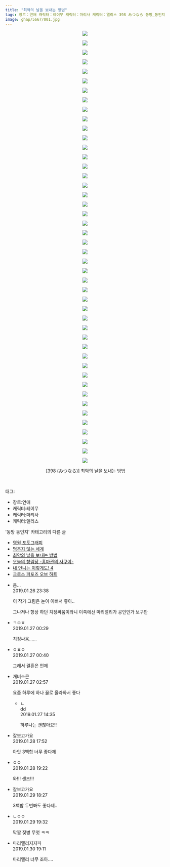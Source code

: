 ```yaml
---
title: "최악의 날을 보내는 방법"
tags: 장르：연애 캐릭터：레이무 캐릭터：마리사 캐릭터：앨리스 398 みつなら 동방_동인지
image: ghap/5667/001.jpg
---
```

<div class="article">
<p style="text-align: center; clear: none; float: none;"><img src="{{ site.nasurl }}/ghap/5667/001.jpg"/></p>
<p style="text-align: center; clear: none; float: none;"><img src="{{ site.nasurl }}/ghap/5667/002.jpg"/></p>
<p style="text-align: center; clear: none; float: none;"><img src="{{ site.nasurl }}/ghap/5667/003.jpg"/></p>
<p style="text-align: center; clear: none; float: none;"><img src="{{ site.nasurl }}/ghap/5667/004.jpg"/></p>
<p style="text-align: center; clear: none; float: none;"><img src="{{ site.nasurl }}/ghap/5667/005.jpg"/></p>
<p style="text-align: center; clear: none; float: none;"><img src="{{ site.nasurl }}/ghap/5667/006.jpg"/></p>
<p style="text-align: center; clear: none; float: none;"><img src="{{ site.nasurl }}/ghap/5667/007.jpg"/></p>
<p style="text-align: center; clear: none; float: none;"><img src="{{ site.nasurl }}/ghap/5667/008.jpg"/></p>
<p style="text-align: center; clear: none; float: none;"><img src="{{ site.nasurl }}/ghap/5667/009.jpg"/></p>
<p style="text-align: center; clear: none; float: none;"><img src="{{ site.nasurl }}/ghap/5667/010.jpg"/></p>
<p style="text-align: center; clear: none; float: none;"><img src="{{ site.nasurl }}/ghap/5667/011.jpg"/></p>
<p style="text-align: center; clear: none; float: none;"><img src="{{ site.nasurl }}/ghap/5667/012.jpg"/></p>
<p style="text-align: center; clear: none; float: none;"><img src="{{ site.nasurl }}/ghap/5667/013.jpg"/></p>
<p style="text-align: center; clear: none; float: none;"><img src="{{ site.nasurl }}/ghap/5667/014.jpg"/></p>
<p style="text-align: center; clear: none; float: none;"><img src="{{ site.nasurl }}/ghap/5667/015.jpg"/></p>
<p style="text-align: center; clear: none; float: none;"><img src="{{ site.nasurl }}/ghap/5667/016.jpg"/></p>
<p style="text-align: center; clear: none; float: none;"><img src="{{ site.nasurl }}/ghap/5667/017.jpg"/></p>
<p style="text-align: center; clear: none; float: none;"><img src="{{ site.nasurl }}/ghap/5667/018.jpg"/></p>
<p style="text-align: center; clear: none; float: none;"><img src="{{ site.nasurl }}/ghap/5667/019.jpg"/></p>
<p style="text-align: center; clear: none; float: none;"><img src="{{ site.nasurl }}/ghap/5667/020.jpg"/></p>
<p style="text-align: center; clear: none; float: none;"><img src="{{ site.nasurl }}/ghap/5667/021.jpg"/></p>
<p style="text-align: center; clear: none; float: none;"><img src="{{ site.nasurl }}/ghap/5667/022.jpg"/></p>
<p style="text-align: center; clear: none; float: none;"><img src="{{ site.nasurl }}/ghap/5667/023.jpg"/></p>
<p style="text-align: center; clear: none; float: none;"><img src="{{ site.nasurl }}/ghap/5667/024.jpg"/></p>
<p style="text-align: center; clear: none; float: none;"><img src="{{ site.nasurl }}/ghap/5667/025.jpg"/></p>
<p style="text-align: center; clear: none; float: none;"><img src="{{ site.nasurl }}/ghap/5667/026.jpg"/></p>
<p style="text-align: center; clear: none; float: none;"><img src="{{ site.nasurl }}/ghap/5667/027.jpg"/></p>
<p style="text-align: center; clear: none; float: none;"><img src="{{ site.nasurl }}/ghap/5667/028.jpg"/></p>
<p style="text-align: center; clear: none; float: none;"><img src="{{ site.nasurl }}/ghap/5667/029.jpg"/></p>
<p style="text-align: center; clear: none; float: none;"><img src="{{ site.nasurl }}/ghap/5667/030.jpg"/></p>
<p style="text-align: center; clear: none; float: none;"><img src="{{ site.nasurl }}/ghap/5667/031.jpg"/></p>
<p style="text-align: center; clear: none; float: none;"><img src="{{ site.nasurl }}/ghap/5667/032.jpg"/></p>
<p style="text-align: center; clear: none; float: none;"><img src="{{ site.nasurl }}/ghap/5667/033.jpg"/></p>
<p style="text-align: center; clear: none; float: none;"><img src="{{ site.nasurl }}/ghap/5667/034.jpg"/></p>
<p style="text-align: center; clear: none; float: none;"><img src="{{ site.nasurl }}/ghap/5667/035.jpg"/></p>
<p style="text-align: center; clear: none; float: none;"><img src="{{ site.nasurl }}/ghap/5667/036.jpg"/></p>
<p style="text-align: center; clear: none; float: none;"><img src="{{ site.nasurl }}/ghap/5667/037.jpg"/></p>
<p style="text-align: center; clear: none; float: none;"><img src="{{ site.nasurl }}/ghap/5667/038.jpg"/></p>
<p style="text-align: center; clear: none; float: none;"><img src="{{ site.nasurl }}/ghap/5667/039.jpg"/></p>
<p style="text-align: center; clear: none; float: none;"><img src="{{ site.nasurl }}/ghap/5667/040.jpg"/></p>
<p style="text-align: center; clear: none; float: none;"><img src="{{ site.nasurl }}/ghap/5667/041.jpg"/></p>
<p style="text-align: center; clear: none; float: none;"><img src="{{ site.nasurl }}/ghap/5667/042.jpg"/></p>
<p style="text-align: center; clear: none; float: none;"><img src="{{ site.nasurl }}/ghap/5667/043.jpg"/></p>
<p style="text-align: center; clear: none; float: none;"><img src="{{ site.nasurl }}/ghap/5667/044.jpg"/></p>
<p style="text-align: center; clear: none; float: none;"><img src="{{ site.nasurl }}/ghap/5667/045.jpg"/></p>
<p style="text-align: center; clear: none; float: none;"><img src="{{ site.nasurl }}/ghap/5667/046.jpg"/></p>
<p style="text-align: center; clear: none; float: none;"> [398 (みつなら)] 최악의 날을 보내는 방법</p>
<p><br/></p>
</div><div class="tagTrail">
<p>태그: </p>
<ul>
<li>장르:연애</li>
<li>캐릭터:레이무</li>
<li>캐릭터:마리사</li>
<li>캐릭터:앨리스</li>
</ul>
</div><div class="another">
<p>'동방 동인지' 카테고리의 다른 글</p>
<ul>
<li><a href="/2019-01-29-ghap_5675">영원 포토그래피</a></li>
<li><a href="/2019-01-29-ghap_5674">멈추지 않는 세계</a></li>
<li><a href="/2019-01-26-ghap_5667">최악의 날을 보내는 방법</a></li>
<li><a href="/2019-01-25-ghap_5666">오늘의 향림당 -홍마관의 사쿠야-</a></li>
<li><a href="/2019-01-23-ghap_5645">내 언니는 이렇게도! 4</a></li>
<li><a href="/2019-01-22-ghap_5641">크로스 퍼포즈 오브 하트</a></li>
</ul>
</div><div class="comment">
<ul>
<li class="cb_thumb_off" id="comment15421643">
<div class="cb_comment_area">
<div class="cb_info_area">
<div class="cb_section">
<span class="cb_nick_name">음...</span>
</div>
<div class="cb_section">
<span class="cb_date">2019.01.26 23:38 </span>
</div>
</div>
<div class="cb_dsc_comment">
<p class="cb_dsc">
											이 작가 그림은 눈이 이뻐서 좋아..<br/>

그나저나 항상 하던 치정싸움이라니 이쪽에선 마리앨리가 공인인가 보구만
										</p>
</div>
</div></li>
<li class="cb_thumb_off" id="comment15421692">
<div class="cb_comment_area">
<div class="cb_info_area">
<div class="cb_section">
<span class="cb_nick_name">ㄱㅁㅎ</span>
</div>
<div class="cb_section">
<span class="cb_date">2019.01.27 00:29 </span>
</div>
</div>
<div class="cb_dsc_comment">
<p class="cb_dsc">
											치정싸움......
										</p>
</div>
</div></li>
<li class="cb_thumb_off" id="comment15421705">
<div class="cb_comment_area">
<div class="cb_info_area">
<div class="cb_section">
<span class="cb_nick_name">ㅇㅍㅇ</span>
</div>
<div class="cb_section">
<span class="cb_date">2019.01.27 00:40 </span>
</div>
</div>
<div class="cb_dsc_comment">
<p class="cb_dsc">
											그래서 결혼은 언제
										</p>
</div>
</div></li>
<li class="cb_thumb_off" id="comment15421786">
<div class="cb_comment_area">
<div class="cb_info_area">
<div class="cb_section">
<span class="cb_nick_name">개비스콘</span>
</div>
<div class="cb_section">
<span class="cb_date">2019.01.27 02:57 </span>
</div>
</div>
<div class="cb_dsc_comment">
<p class="cb_dsc">
											요즘 하루에 하나 꼴로 올라와서 좋다
										</p>
</div>
<ul>
<li class="cb_thumb_off" id="comment15422024">
<span class="cb_bu_subnode">ㄴ</span>
<div class="cb_comment_area">
<div class="cb_info_area">
<div class="cb_section">
<span class="cb_nick_name">dd</span>
</div>
<div class="cb_section">
<span class="cb_date">2019.01.27 14:35 </span>
</div>
</div>
<div class="cb_dsc_comment">
<p class="cb_dsc">
																하루나는 괜찮아요!!
															</p>
</div>
</div>
</li>
</ul>
</div></li>
<li class="cb_thumb_off" id="comment15423276">
<div class="cb_comment_area">
<div class="cb_info_area">
<div class="cb_section">
<span class="cb_nick_name">잘보고가요</span>
</div>
<div class="cb_section">
<span class="cb_date">2019.01.28 17:52 </span>
</div>
</div>
<div class="cb_dsc_comment">
<p class="cb_dsc">
											아앗 3백합 너무 좋다제
										</p>
</div>
</div></li>
<li class="cb_thumb_off" id="comment15423363">
<div class="cb_comment_area">
<div class="cb_info_area">
<div class="cb_section">
<span class="cb_nick_name">ㅇㅇ</span>
</div>
<div class="cb_section">
<span class="cb_date">2019.01.28 19:22 </span>
</div>
</div>
<div class="cb_dsc_comment">
<p class="cb_dsc">
											와!!! 샌즈!!!
										</p>
</div>
</div></li>
<li class="cb_thumb_off" id="comment15424169">
<div class="cb_comment_area">
<div class="cb_info_area">
<div class="cb_section">
<span class="cb_nick_name">잘보고가요</span>
</div>
<div class="cb_section">
<span class="cb_date">2019.01.29 18:27 </span>
</div>
</div>
<div class="cb_dsc_comment">
<p class="cb_dsc">
											3백합 두번봐도 좋다제..
										</p>
</div>
</div></li>
<li class="cb_thumb_off" id="comment15424210">
<div class="cb_comment_area">
<div class="cb_info_area">
<div class="cb_section">
<span class="cb_nick_name">ㄴㅇㅇ</span>
</div>
<div class="cb_section">
<span class="cb_date">2019.01.29 19:32 </span>
</div>
</div>
<div class="cb_dsc_comment">
<p class="cb_dsc">
											막짤 젖병 무엇 ㅋㅋ
										</p>
</div>
</div></li>
<li class="cb_thumb_off" id="comment15425022">
<div class="cb_comment_area">
<div class="cb_info_area">
<div class="cb_section">
<span class="cb_nick_name">마리앨리지지파</span>
</div>
<div class="cb_section">
<span class="cb_date">2019.01.30 19:11 </span>
</div>
</div>
<div class="cb_dsc_comment">
<p class="cb_dsc">
											마리앨리 너무 조아....
										</p>
</div>
</div></li>
</ul>
</div>